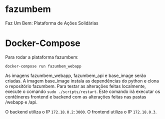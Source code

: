 # fazumbem
Faz Um Bem: Plataforma de Ações Solidárias

# Docker-Compose

Para rodar a plataforma fazumbem:

```
docker-compose run fazumbem_webapp
```

As imagens fazumbem_webapp, fazumbem_api e base_image serão criadas. A imagem base_image instala as dependências do python e clona o repositório fazumbem. Para testar as alterações feitas localmente, execute o comando `sudo ./scripts/restart`. Este comando irá executar os contêineres frontend e backend com as alterações feitas nas pastas /webapp e /api. 

O backend utiliza o IP `172.18.0.2:3000`. O frontend utiliza o IP `172.18.0.3`.
